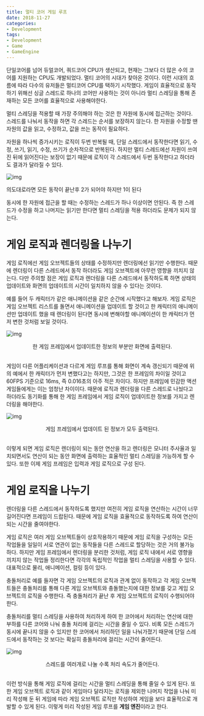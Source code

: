 ```yaml
---
title: 멀티 코어 게임 루프
date: 2018-11-27
categories:
- Development
tags:
- Development
- Game
- GameEngine
---
```


 단일코어를 넘어 듀얼코어, 쿼드코어 CPU가 생산되고, 현재는 그보다 더 많은 수의 코어를 지원하는 CPU도 개발되었다. 멀티 코어의 시대가 찾아온 것이다. 이런 시대의 흐름에 따라 다수의 유저들은 멀티코어 CPU를 택하기 시작했다. 게임이 효율적으로 동작하기 위해선 싱글 스레드로 하나의 코어만 사용하는 것이 아니라 멀티 스레딩을 통해 존재하는 모든 코어를 효율적으로 사용해야한다.

 멀티 스레딩을 적용할 때 가장 주의해야 하는 것은 한 자원에 동시에 접근하는 것이다. 스레드를 나눠서 동작을 하면 각 스레드는 순서를 보장하지 않는다. 한 자원을 수정할 땐 자원의 값을 읽고, 수정하고, 값을 쓰는 동작이 필요하다. 

 자원을 하나씩 증가시키는 로직이 두번 반복될 때, 단일 스레드에서 동작한다면 읽기, 수정, 쓰기, 읽기, 수정, 쓰기가 순차적으로 반복된다. 하지만 멀티 스레드에선 자원이 쓰여진 뒤에 읽어진다는 보장이 없기 때문에 로직이 각 스레드에서 두번 동작한다고 하더라도 결과가 달라질 수 있다.

![img](https://lh6.googleusercontent.com/PUWRCXFAojwepqo-hSAXE8jOaVPfq-CWEDyNWye8U8KnEzFGZZqLHziOeNFE5LVsNp6WRUIYz6UxOzHwh75HZM99ntq46iHxIsvw4hBeso5-uoqRWwiiO_4FoKtUreygDAMyGjzt)

의도대로라면 모든 동작이 끝난후 2가 되어야 하지만 1이 된다

 동시에 한 자원에 접근을 할 때는 수정하는 스레드가 하나 이상이면 안된다. 즉 한 스레드가 수정을 하고 나머지는 읽기만 한다면 멀티 스레딩을 적용 하더라도 문제가 되지 않는다.

# 게임 로직과 렌더링을 나누기

 게임 로직에선 게임 오브젝트들의 상태를 수정하지만 렌더링에선 읽기만 수행한다. 때문에 렌더링이 다른 스레드에서 동작 하더라도 게임 오브젝트에 아무런 영향을 끼치지 않는다. 다만 주의할 점은 게임 로직과 렌더링을 다른 스레드에서 동작하도록 하면 상태의 업데이트와 화면의 업데이트의 시간이 일치하지 않을 수 있다는 것이다.

 예를 들어 두 캐릭터가 같은 애니메이션을 같은 순간에 시작했다고 해보자. 게임 로직은 게임 오브젝트 리스트를 돌면서 애니메이션을 업데이트 할 것이고 한 캐릭터의 애니메이션만 업데이트 했을 때 렌더링이 된다면 동시에 변해야할 애니메이션이 한 캐릭터가 먼저 변한 것처럼 보일 것이다.

![img](https://lh5.googleusercontent.com/5MRWFKHZe5yE82sW2AaHhVi5EMoY386pFoU0SDIoA1PT8z0GJbBRHgvCMa_zsu0eFkZMQ9gdFAdcAyeI01gPdBZr3hBg3biSKv_b7VxG_mf9fjgzv2KjGAr0zHtjHHd1XSMbglMo)

<center>한 게임 프레임에서 업데이트한 정보의 부분만 화면에 출력된다.</center><br />

 게임이 다른 어플리케이션과 다르게 게임 루프를 통해 화면이 계속 갱신되기 때문에 위의 예에서 한 캐릭터가 먼저 변했다고는 하지만, 그것은 한 프레임의 차이일 것이고 60FPS 기준으로 16ms, 즉 0.016초의 아주 적은 차이다. 하지만 프레임에 민감한 액션 게임들에게는 이는 엄청난 차이이다. 때문에 로직과 렌더링을 다른 스레드로 나눴다고 하더라도 동기화를 통해 한 게임 프레임에서 게임 로직이 업데이트한 정보를 가지고 렌더링을 해야한다.

![img](https://lh4.googleusercontent.com/t_kWGy8YKbZb1eCW0Fgn7f6jb2LjIJp_-2ck4yOwGYQffnwVw16PRx82U2w2jfsBcs0i4jD9BOCJHGsuFLlJzzsc3Xuf5E8-lsaMawmfR8VL8zvK0Hml_g2QSliGC2T22EOhhBj3)

<center>게임 프레임에서 업데이트 된 정보가 모두 출력된다.</center><br />

 이렇게 되면 게임 로직은 렌더링이 되는 동안 연산을 하고 렌더링은 모니터 주사율과 일치되면서도 연산이 되는 동안 화면에 출력하는 효율적인 멀티 스레딩을 가능하게 할 수 있다. 또한 이제 게임 프레임은 입력과 게임 로직으로 구성 된다.

# 게임 로직을 나누기

 렌더링을 다른 스레드에서 동작하도록 했지만 여전히 게임 로직을 연산하는 시간이 너무 길어진다면 프레임이 드랍된다.  때문에 게임 로직을 효율적으로 동작하도록 하여 연산이 되는 시간을 줄여야한다.

 게임 로직은 여러 게임 오브젝트들이 상호작용하기 때문에 게임 로직을 구성하는 모든 작업들을 일일이 서로 연관이 없는 동작들을 다른 스레드로 할당하는 것은 거의 불가능하다. 하지만 게임 프레임에서 렌더링을 분리한 것처럼, 게임 로직 내에서 서로 영향을 끼치지 않는 작업들 정리한다면 각각의 독립적인 작업을 멀티 스레딩을 사용할 수 있다. 대표적으로 물리, 애니메이션, 컬링 등이 있다.

 충돌처리로 예를 들자면 각 게임 오브젝트의 로직과 관계 없이 동작하고 각 게임 오브젝트들은 충돌처리를 통해 다른 게임 오브젝트와 충돌했는지에 대한 정보를 갖고 게임 오브젝트의 로직을 수행한다. 즉 충돌처리가 끝난 후 게임 오브젝트의 로직이 수행되어야 한다.

 충돌처리를 멀티 스레딩을 사용하여 처리하게 하여 한 코어에서 처리하는 연산에 대한 부하를 다른 코어와 나눠 충돌 처리에 걸리는 시간을 줄일 수 있다. 비록 모든 스레드가 동시에 끝나지 않을 수 있지만 한 코어에서 처리하던 일을 나눠가졌기 때문에 단일 스레드에서 동작하는 것 보다는 확실히 충돌처리에 걸리는 시간이 줄어든다.

![img](https://lh6.googleusercontent.com/JWVa0fdEfbl-YOGZzNZYaf-vRO_iL4LNcwGLqEotyXHfgPmQzizORw_tb1Y36leLu-3Laz8cTM9d0tawLk5Grz5Vg_JdVitfh3Oh7hCBGVOFKVmjT2RlDqFYRNF6uhdpXM2ecbv9)

<center>스레드를 여러개로 나눌 수록 처리 속도가 줄어든다.</center><br />

 이런 방식을 통해 게임 로직에 걸리는 시간을 멀티 스레딩을 통해 줄일 수 있게 된다. 또한 게임 오브젝트 로직과 같이 게임마다 달라지는 로직을 제외한 나머지 작업을 나눠 미리 작성해 둔 뒤 게임에 따라 게임 오브젝트 로직만 작성하여 게임을 보다 효율적으로 개발할 수 있게 된다. 이렇게 미리 작성된 게임 루프를 **게임 엔진**이라고 한다.